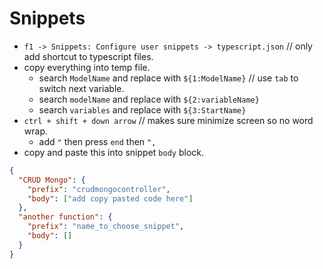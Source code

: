 # Snippets

- `f1 -> Snippets: Configure user snippets -> typescript.json` // only add shortcut to typescript files.
- copy everything into temp file.
  - search `ModelName` and replace with `${1:ModelName}` // use `tab` to switch next variable.
  - search `modelName` and replace with `${2:variableName}`
  - search `variables` and replace with `${3:StartName}`
- `ctrl + shift + down arrow` // makes sure minimize screen so no word wrap.
  - add `"` then press `end` then `",`
- copy and paste this into snippet `body` block.

```json
{
  "CRUD Mongo": {
    "prefix": "crudmongocontroller",
    "body": ["add copy pasted code here"]
  },
  "another function": {
    "prefix": "name_to_choose_snippet",
    "body": []
  }
}
```
